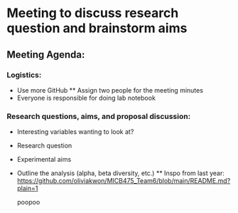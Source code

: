 # Meeting to discuss research question and brainstorm aims
## Meeting Agenda:
### Logistics:
  * Use more GitHub
    ** Assign two people for the meeting minutes
  * Everyone is responsible for doing lab notebook 
### Research questions, aims, and proposal discussion:
  * Interesting variables wanting to look at?
  * Research question 
  * Experimental aims 
  * Outline the analysis (alpha, beta diversity, etc.)
    ** Inspo from last year: https://github.com/oliviakwon/MICB475_Team6/blob/main/README.md?plain=1

    poopoo
